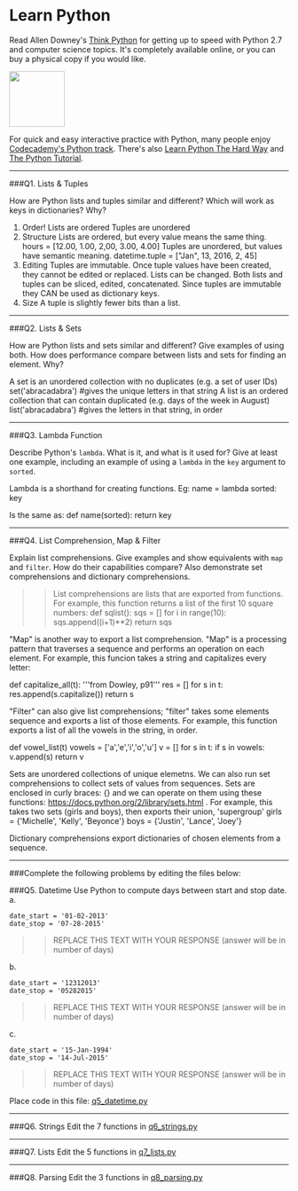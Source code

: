# Learn Python

Read Allen Downey's [Think Python](http://www.greenteapress.com/thinkpython/) for getting up to speed with Python 2.7 and computer science topics. It's completely available online, or you can buy a physical copy if you would like.

<a href="http://www.greenteapress.com/thinkpython/"><img src="img/think_python.png" style="width: 100px;" target="_blank"></a>

For quick and easy interactive practice with Python, many people enjoy [Codecademy's Python track](http://www.codecademy.com/en/tracks/python). There's also [Learn Python The Hard Way](http://learnpythonthehardway.org/book/) and [The Python Tutorial](https://docs.python.org/2/tutorial/).

---

###Q1. Lists &amp; Tuples

How are Python lists and tuples similar and different? Which will work as keys in dictionaries? Why?

>> 
  1. Order! 
        Lists are ordered
        Tuples are unordered
  2. Structure
        Lists are ordered, but every value means the same thing.
            hours = [12.00, 1.00, 2,00, 3.00, 4.00]
        Tuples are unordered, but values have semantic meaning. 
            datetime.tuple = ["Jan", 13, 2016, 2, 45]
  3. Editing
        Tuples are immutable. Once tuple values have been created, they cannot be edited or replaced.
        Lists can be changed.
        Both lists and tuples can be sliced, edited, concatenated. 
        Since tuples are immutable they CAN be used as dictionary keys.
  4. Size
        A tuple is slightly fewer bits than a list. 

---

###Q2. Lists &amp; Sets

How are Python lists and sets similar and different? Give examples of using both. How does performance compare between lists and sets for finding an element. Why?

>> 
 A set is an unordered collection with no duplicates (e.g. a set of user IDs)
  set('abracadabra') #gives the unique letters in that string
 A list is an ordered collection that can contain duplicated (e.g. days of the week in August)
  list('abracadabra') #gives the letters in that string, in order

---

###Q3. Lambda Function

Describe Python's `lambda`. What is it, and what is it used for? Give at least one example, including an example of using a `lambda` in the `key` argument to `sorted`.

>> 
Lambda is a shorthand for creating functions. Eg:
  name = lambda sorted: key

Is the same as:
  def name(sorted):
      return key

---

###Q4. List Comprehension, Map &amp; Filter

Explain list comprehensions. Give examples and show equivalents with `map` and `filter`. How do their capabilities compare? Also demonstrate set comprehensions and dictionary comprehensions.

>> List comprehensions are lists that are exported from functions. For example, this function returns a list of the first 10 square numbers:
def sqlist():
    sqs = []
    for i in range(10):
        sqs.append((i+1)**2)
    return sqs
    
"Map" is another way to export a list comprehension. "Map" is a processing pattern that traverses a sequence and performs an operation on each element. For example, this funcion takes a string and capitalizes every letter:

def capitalize_all(t):
    '''from Dowley, p91'''
    res = []
    for s in t:
        res.append(s.capitalize())
    return s
    
"Filter" can also give list comprehensions; "filter" takes some elements sequence and exports a list of those elements. For example, this function exports a list of all the vowels in the string, in order. 

def vowel_list(t)
  vowels = ['a','e','i','o','u']
  v = []
  for s in t:
      if s in vowels:
          v.append(s)
  return v

Sets are unordered collections of unique elemetns. We can also run set comprehensions to collect sets of values from sequences. Sets are enclosed in curly braces: {} and we can operate on them using these functions: https://docs.python.org/2/library/sets.html . For example, this takes two sets (girls and boys), then exports their union, 'supergroup'
girls = {'Michelle', 'Kelly', 'Beyonce'}
boys = {'Justin', 'Lance', 'Joey'}

Dictionary comprehensions export dictionaries of chosen elements from a sequence. 

---

###Complete the following problems by editing the files below:

###Q5. Datetime
Use Python to compute days between start and stop date.   
a.  

```
date_start = '01-02-2013'    
date_stop = '07-28-2015'
```

>> REPLACE THIS TEXT WITH YOUR RESPONSE (answer will be in number of days)

b.  
```
date_start = '12312013'  
date_stop = '05282015'  
```

>> REPLACE THIS TEXT WITH YOUR RESPONSE (answer will be in number of days)

c.  
```
date_start = '15-Jan-1994'      
date_stop = '14-Jul-2015'  
```

>> REPLACE THIS TEXT WITH YOUR RESPONSE  (answer will be in number of days)

Place code in this file: [q5_datetime.py](python/q5_datetime.py)

---

###Q6. Strings
Edit the 7 functions in [q6_strings.py](python/q6_strings.py)

---

###Q7. Lists
Edit the 5 functions in [q7_lists.py](python/q7_lists.py)

---

###Q8. Parsing
Edit the 3 functions in [q8_parsing.py](python/q8_parsing.py)





